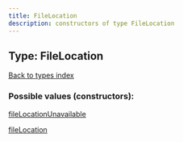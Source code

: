 ```yaml
---
title: FileLocation
description: constructors of type FileLocation
---
```

## Type: FileLocation  
[Back to types index](index.md)



### Possible values (constructors):

[fileLocationUnavailable](../constructors/fileLocationUnavailable.md)  

[fileLocation](../constructors/fileLocation.md)  

